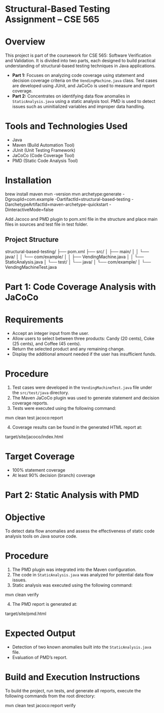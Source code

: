 # Structural-Based Testing Assignment – CSE 565

# Overview

This project is part of the coursework for CSE 565: Software Verification and Validation. It is divided into two parts, each designed to build practical understanding of structural-based testing techniques in Java applications.

- **Part 1:** Focuses on analyzing code coverage using statement and decision coverage criteria on the `VendingMachine.java` class. Test cases are developed using JUnit, and JaCoCo is used to measure and report coverage.
- **Part 2:** Concentrates on identifying data flow anomalies in `StaticAnalysis.java` using a static analysis tool. PMD is used to detect issues such as uninitialized variables and improper data handling.

# Tools and Technologies Used

- Java 
- Maven (Build Automation Tool)
- JUnit (Unit Testing Framework)
- JaCoCo (Code Coverage Tool)
- PMD (Static Code Analysis Tool)

# Installation 
brew install maven 
mvn -version
mvn archetype:generate -DgroupId=com.example -DartifactId=structural-based-testing -DarchetypeArtifactId=maven-archetype-quickstart -DinteractiveMode=false

Add Jacoco and PMD plugin to pom.xml file in the structure and place main files in sources and test file in test folder.


## Project Structure

structural-based-testing/
├── pom.xml
├── src/
│ ├── main/
│ │ └── java/
│ │ └── com/example/
│ │ ├── VendingMachine.java
│ │ └── StaticAnalysis.java
│ └── test/
│ └── java/
│ └── com/example/
│ └── VendingMachineTest.java


# Part 1: Code Coverage Analysis with JaCoCo

# Requirements

- Accept an integer input from the user.
- Allow users to select between three products: Candy (20 cents), Coke (25 cents), and Coffee (45 cents).
- Return the selected product and any remaining change.
- Display the additional amount needed if the user has insufficient funds.

# Procedure

1. Test cases were developed in the `VendingMachineTest.java` file under the `src/test/java` directory.
2. The Maven JaCoCo plugin was used to generate statement and decision coverage reports.
3. Tests were executed using the following command:

mvn clean test jacoco:report

4. Coverage results can be found in the generated HTML report at:

target/site/jacoco/index.html

# Target Coverage

- 100% statement coverage
- At least 90% decision (branch) coverage

# Part 2: Static Analysis with PMD

# Objective

To detect data flow anomalies and assess the effectiveness of static code analysis tools on Java source code.

# Procedure

1. The PMD plugin was integrated into the Maven configuration.
2. The code in `StaticAnalysis.java` was analyzed for potential data flow issues.
3. Static analysis was executed using the following command:

mvn clean verify

4. The PMD report is generated at:

target/site/pmd.html

# Expected Output

- Detection of two known anomalies built into the `StaticAnalysis.java` file.
- Evaluation of PMD’s report.

# Build and Execution Instructions

To build the project, run tests, and generate all reports, execute the following commands from the root directory:

mvn clean test jacoco:report verify